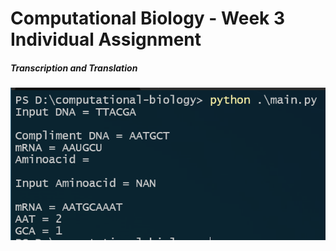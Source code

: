 # Computational Biology - Week 3 Individual Assignment

##### Transcription and Translation

![](img/sample_output.png)
